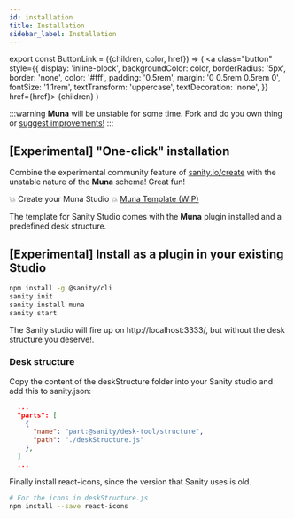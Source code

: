 ```yaml
---
id: installation
title: Installation
sidebar_label: Installation
---
```


export const ButtonLink = ({children, color, href}) => (
  <a
    class="button"
    style={{
      display: 'inline-block',
      backgroundColor: color,
      borderRadius: '5px',
      border: 'none',
      color: '#fff',
      padding: '0.5rem',
      margin: '0 0.5rem 0.5rem 0',
      fontSize: '1.1rem',
      textTransform: 'uppercase',
      textDecoration: 'none',
    }}
    href={href}>
    {children}
  </a>
)

:::warning
**Muna** will be unstable for some time. Fork and do you own thing or [suggest improvements!](https://github.com/tarjelavik/sanity-plugin-muna/issues) 
:::

## [Experimental] "One-click" installation

Combine the experimental community feature of [sanity.io/create](https://www.sanity.io/create) with the unstable nature of the **Muna** schema! Great fun!

<ButtonLink color="#25c2a0" href="https://www.sanity.io/create?template=tarjelavik/sanity-template-muna">💥 Create your Muna Studio 💥</ButtonLink> <a href="https://github.com/tarjelavik/sanity-template-muna">Muna Template (WIP)</a>

The template for Sanity Studio comes with the **Muna** plugin installed and a predefined desk structure.

## [Experimental] Install as a plugin in your existing Studio

```bash
npm install -g @sanity/cli
sanity init
sanity install muna
sanity start
```

The Sanity studio will fire up on http://localhost:3333/, but without the desk structure you deserve!.

### Desk structure

Copy the content of the deskStructure folder into your Sanity studio and add this to sanity.json:

```json
  ...
  "parts": [
    {
      "name": "part:@sanity/desk-tool/structure",
      "path": "./deskStructure.js"
    },
  ]
  ...
```

Finally install react-icons, since the version that Sanity uses is old.

```bash
# For the icons in deskStructure.js
npm install --save react-icons
```

